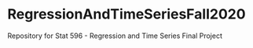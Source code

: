 # RegressionAndTimeSeriesFall2020
Repository for Stat 596 - Regression and Time Series Final Project
